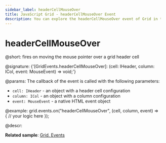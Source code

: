 ```yaml
---
sidebar_label: headerCellMouseOver
title: JavaScript Grid - headerCellMouseOver Event 
description: You can explore the headerCellMouseOver event of Grid in the documentation of the DHTMLX JavaScript UI library. Browse developer guides and API reference, try out code examples and live demos, and download a free 30-day evaluation version of DHTMLX Suite.
---
```


# headerCellMouseOver

@short: fires on moving the mouse pointer over a grid header cell

@signature: {'[GridEvents.headerCellMouseOver]: (cell: IHeader, column: ICol, event: MouseEvent) => void;'}

@params:
The callback of the event is called with the following parameters:

- `cell: IHeader` - an object with a header cell configuration
- `column: ICol` - an object with a column configuration
- `event: MouseEvent` - a native HTML event object

@example:
grid.events.on("headerCellMouseOver", (cell, column, event) => {
    // your logic here
});

@descr:

**Related sample**: [Grid. Events](https://snippet.dhtmlx.com/9zeyp4ds)

